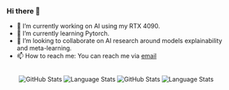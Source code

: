 ### Hi there 👋

- 🔭 I’m currently working on AI using my RTX 4090.
- 🌱 I’m currently learning Pytorch.
- 👯 I’m looking to collaborate on AI research around models explainability and meta-learning.
- 📫 How to reach me: You can reach me via [email](mailto:clement.michaud34@gmail.com)

<br/>

<div align="center">
    <img
        alt="GitHub Stats"
        src="https://raw.githubusercontent.com/clems4ever/github-stats/master/generated/overview.svg#gh-light-mode-only"
    />
    <img
        alt="Language Stats"
        src="https://raw.githubusercontent.com/clems4ever/github-stats/master/generated/languages.svg#gh-light-mode-only"
    />
    <img
        alt="GitHub Stats"
        src="https://raw.githubusercontent.com/clems4ever/github-stats/master/generated/overview.svg#gh-dark-mode-only"
    />
    <img
        alt="Language Stats"
        src="https://raw.githubusercontent.com/clems4ever/github-stats/master/generated/languages.svg#gh-dark-mode-only"
    />
</div>